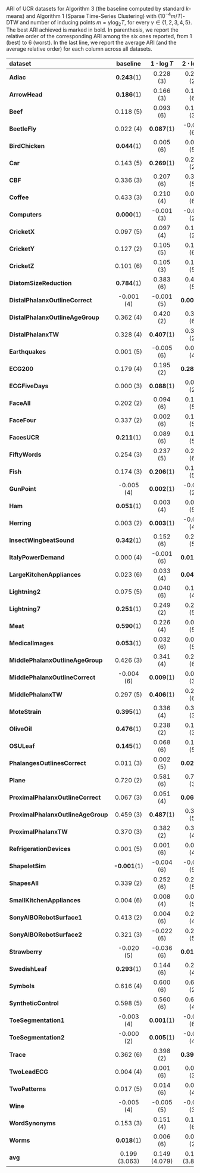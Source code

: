 ARI of UCR datasets for Algorithm 3 (the baseline computed by standard $k$-means) and Algorithm 1 (Sparse Time-Series Clustering)
with $(10^{-4} m / T)$-DTW and number of inducing points $m = \gamma \log_2 T$, for every $\gamma \in \{1, 2, 3, 4, 5\}$. The best ARI achieved is marked in bold. In parenthesis, we report the relative order of the corresponding ARI among the six ones reported, from $1$ (best) to $6$ (worst). In the last line, we report the average ARI (and the average relative order) for each column across all datasets.

| **dataset**                        | **baseline**        | **$1\cdot \log{T}$** | **$2\cdot \log{T}$** | **$3\cdot \log{T}$** | **$4\cdot \log{T}$** | **$5\cdot \log{T}$** |
|:-----------------------------------|:-------------------:|:-----------------------------:|:-----------------------------:|:-----------------------------:|:-----------------------------:|:-----------------------------:|
| **Adiac**                          | **0.243**(1)  | 0.228 (3)                     | 0.230 (2)                     | 0.196 (6)                     | 0.219 (4)                     | 0.219 (5)                     |
| **ArrowHead**                      | **0.186**(1)  | 0.166 (3)                     | 0.150 (6)                     | 0.176 (2)                     | 0.157 (5)                     | 0.166 (4)                     |
| **Beef**                           | 0.118 (5)           | 0.093 (6)                     | 0.120 (3)                     | **0.122**(1)            | 0.121 (2)                     | 0.119 (4)                     |
| **BeetleFly**                      | 0.022 (4)           | **0.087**(1)            | -0.004 (6)                    | 0.048 (2)                     | 0.022 (5)                     | 0.029 (3)                     |
| **BirdChicken**                    | **0.044**(1)  | 0.005 (6)                     | 0.008 (5)                     | 0.034 (3)                     | 0.043 (2)                     | 0.016 (4)                     |
| **Car**                            | 0.143 (5)           | **0.269**(1)            | 0.216 (2)                     | 0.176 (3)                     | 0.105 (6)                     | 0.151 (4)                     |
| **CBF**                            | 0.336 (3)           | 0.207 (6)                     | 0.318 (5)                     | 0.329 (4)                     | **0.347**(1)            | 0.341 (2)                     |
| **Coffee**                         | 0.433 (3)           | 0.210 (4)                     | 0.067 (6)                     | 0.112 (5)                     | 0.507 (2)                     | **0.596**(1)            |
| **Computers**                      | **0.000**(1)  | -0.001 (3)                    | -0.000 (2)                    | -0.001 (4)                    | -0.001 (6)                    | -0.001 (5)                    |
| **CricketX**                       | 0.097 (5)           | 0.097 (4)                     | 0.106 (2)                     | **0.107**(1)            | 0.100 (3)                     | 0.093 (6)                     |
| **CricketY**                       | 0.127 (2)           | 0.105 (5)                     | 0.105 (6)                     | 0.125 (3)                     | 0.122 (4)                     | **0.129**(1)            |
| **CricketZ**                       | 0.101 (6)           | 0.105 (3)                     | 0.101 (5)                     | 0.101 (4)                     | 0.105 (2)                     | **0.105**(1)            |
| **DiatomSizeReduction**            | **0.784**(1)  | 0.383 (6)                     | 0.438 (5)                     | 0.602 (4)                     | 0.693 (3)                     | 0.739 (2)                     |
| **DistalPhalanxOutlineCorrect**    | -0.001 (4)          | -0.001 (5)                    | **0.003**(1)            | 0.002 (2)                     | -0.001 (6)                    | -0.001 (3)                    |
| **DistalPhalanxOutlineAgeGroup**   | 0.362 (4)           | 0.420 (2)                     | 0.318 (6)                     | 0.326 (5)                     | **0.433**(1)            | 0.387 (3)                     |
| **DistalPhalanxTW**                | 0.328 (4)           | **0.407**(1)            | 0.348 (2)                     | 0.339 (3)                     | 0.302 (5)                     | 0.291 (6)                     |
| **Earthquakes**                    | 0.001 (5)           | -0.005 (6)                    | 0.007 (4)                     | 0.010 (2)                     | **0.014**(1)            | 0.007 (3)                     |
| **ECG200**                         | 0.179 (4)           | 0.195 (2)                     | **0.283**(1)            | 0.122 (6)                     | 0.155 (5)                     | 0.185 (3)                     |
| **ECGFiveDays**                    | 0.000 (3)           | **0.088**(1)            | 0.009 (2)                     | -0.001 (6)                    | -0.000 (5)                    | -0.000 (4)                    |
| **FaceAll**                        | 0.202 (2)           | 0.094 (6)                     | 0.146 (5)                     | 0.165 (4)                     | 0.196 (3)                     | **0.212**(1)            |
| **FaceFour**                       | 0.337 (2)           | 0.002 (6)                     | 0.153 (5)                     | 0.249 (4)                     | 0.252 (3)                     | **0.393**(1)            |
| **FacesUCR**                       | **0.211**(1)  | 0.089 (6)                     | 0.147 (5)                     | 0.170 (4)                     | 0.181 (3)                     | 0.210 (2)                     |
| **FiftyWords**                     | 0.254 (3)           | 0.237 (5)                     | 0.230 (6)                     | 0.247 (4)                     | 0.255 (2)                     | **0.255**(1)            |
| **Fish**                           | 0.174 (3)           | **0.206**(1)            | 0.156 (5)                     | 0.153 (6)                     | 0.191 (2)                     | 0.165 (4)                     |
| **GunPoint**                       | -0.005 (4)          | **0.002**(1)            | -0.005 (2)                    | -0.005 (3)                    | -0.005 (6)                    | -0.005 (5)                    |
| **Ham**                            | **0.051**(1)  | 0.003 (4)                     | 0.000 (5)                     | 0.037 (2)                     | -0.004 (6)                    | 0.013 (3)                     |
| **Herring**                        | 0.003 (2)           | **0.003**(1)            | -0.001 (4)                    | -0.007 (6)                    | 0.001 (3)                     | -0.005 (5)                    |
| **InsectWingbeatSound**            | **0.342**(1)  | 0.152 (6)                     | 0.222 (5)                     | 0.249 (4)                     | 0.284 (3)                     | 0.286 (2)                     |
| **ItalyPowerDemand**               | 0.000 (4)           | -0.001 (6)                    | **0.010**(1)            | 0.000 (3)                     | 0.001 (2)                     | -0.000 (5)                    |
| **LargeKitchenAppliances**         | 0.023 (6)           | 0.033 (4)                     | **0.045**(1)            | 0.042 (2)                     | 0.038 (3)                     | 0.030 (5)                     |
| **Lightning2**                     | 0.075 (5)           | 0.040 (6)                     | 0.105 (4)                     | 0.107 (3)                     | 0.107 (2)                     | **0.107**(1)            |
| **Lightning7**                     | **0.251**(1)  | 0.249 (2)                     | 0.232 (5)                     | 0.228 (6)                     | 0.239 (3)                     | 0.233 (4)                     |
| **Meat**                           | **0.590**(1)  | 0.226 (4)                     | 0.079 (5)                     | 0.047 (6)                     | 0.405 (2)                     | 0.254 (3)                     |
| **MedicalImages**                  | **0.053**(1)  | 0.032 (6)                     | 0.039 (5)                     | 0.050 (3)                     | 0.050 (4)                     | 0.051 (2)                     |
| **MiddlePhalanxOutlineAgeGroup**   | 0.426 (3)           | 0.341 (4)                     | 0.268 (6)                     | 0.309 (5)                     | 0.428 (2)                     | **0.444**(1)            |
| **MiddlePhalanxOutlineCorrect**    | -0.004 (6)          | **0.009**(1)            | 0.001 (3)                     | -0.001 (5)                    | 0.001 (2)                     | -0.000 (4)                    |
| **MiddlePhalanxTW**                | 0.297 (5)           | **0.406**(1)            | 0.234 (6)                     | 0.303 (4)                     | 0.308 (3)                     | 0.338 (2)                     |
| **MoteStrain**                     | **0.395**(1)  | 0.336 (4)                     | 0.339 (3)                     | 0.315 (6)                     | 0.331 (5)                     | 0.340 (2)                     |
| **OliveOil**                       | **0.476**(1)  | 0.238 (2)                     | 0.127 (3)                     | 0.025 (4)                     | -0.021 (6)                    | -0.019 (5)                    |
| **OSULeaf**                        | **0.145**(1)  | 0.068 (6)                     | 0.124 (5)                     | 0.140 (2)                     | 0.133 (4)                     | 0.139 (3)                     |
| **PhalangesOutlinesCorrect**       | 0.011 (3)           | 0.002 (5)                     | **0.020**(1)            | 0.000 (6)                     | 0.007 (4)                     | 0.011 (2)                     |
| **Plane**                          | 0.720 (2)           | 0.581 (6)                     | 0.711 (3)                     | 0.679 (5)                     | 0.698 (4)                     | **0.723**(1)            |
| **ProximalPhalanxOutlineCorrect**  | 0.067 (3)           | 0.051 (4)                     | **0.069**(1)            | 0.030 (5)                     | 0.016 (6)                     | 0.067 (2)                     |
| **ProximalPhalanxOutlineAgeGroup** | 0.459 (3)           | **0.487**(1)            | 0.316 (5)                     | 0.207 (6)                     | 0.475 (2)                     | 0.451 (4)                     |
| **ProximalPhalanxTW**              | 0.370 (3)           | 0.382 (2)                     | 0.356 (4)                     | 0.293 (6)                     | **0.400**(1)            | 0.341 (5)                     |
| **RefrigerationDevices**           | 0.001 (5)           | 0.001 (6)                     | 0.002 (4)                     | 0.006 (2)                     | **0.006**(1)            | 0.003 (3)                     |
| **ShapeletSim**                    | **-0.001**(1) | -0.004 (6)                    | -0.004 (5)                    | -0.002 (2)                    | -0.002 (3)                    | -0.002 (4)                    |
| **ShapesAll**                      | 0.339 (2)           | 0.252 (6)                     | 0.291 (5)                     | 0.322 (4)                     | 0.324 (3)                     | **0.339**(1)            |
| **SmallKitchenAppliances**         | 0.004 (6)           | 0.008 (4)                     | 0.007 (5)                     | 0.015 (2)                     | 0.012 (3)                     | **0.021**(1)            |
| **SonyAIBORobotSurface1**          | 0.413 (2)           | 0.004 (6)                     | 0.268 (4)                     | 0.108 (5)                     | 0.305 (3)                     | **0.489**(1)            |
| **SonyAIBORobotSurface2**          | 0.321 (3)           | -0.022 (6)                    | 0.287 (5)                     | **0.341**(1)            | 0.321 (2)                     | 0.320 (4)                     |
| **Strawberry**                     | -0.020 (5)          | -0.036 (6)                    | **0.012**(1)            | 0.001 (2)                     | -0.003 (3)                    | -0.005 (4)                    |
| **SwedishLeaf**                    | **0.293**(1)  | 0.144 (6)                     | 0.211 (4)                     | 0.210 (5)                     | 0.212 (3)                     | 0.256 (2)                     |
| **Symbols**                        | 0.616 (4)           | 0.600 (6)                     | 0.653 (2)                     | **0.656**(1)            | 0.615 (5)                     | 0.641 (3)                     |
| **SyntheticControl**               | 0.598 (5)           | 0.560 (6)                     | 0.606 (4)                     | **0.609**(1)            | 0.608 (3)                     | 0.608 (2)                     |
| **ToeSegmentation1**               | -0.003 (4)          | **0.001**(1)            | -0.003 (6)                    | -0.003 (3)                    | -0.003 (2)                    | -0.003 (5)                    |
| **ToeSegmentation2**               | -0.000 (2)          | **0.005**(1)            | -0.001 (4)                    | -0.003 (6)                    | -0.000 (3)                    | -0.001 (5)                    |
| **Trace**                          | 0.362 (6)           | 0.398 (2)                     | **0.399**(1)            | 0.370 (3)                     | 0.367 (5)                     | 0.369 (4)                     |
| **TwoLeadECG**                     | 0.004 (4)           | 0.001 (6)                     | 0.006 (3)                     | 0.023 (2)                     | 0.002 (5)                     | **0.046**(1)            |
| **TwoPatterns**                    | 0.017 (5)           | 0.014 (6)                     | 0.017 (4)                     | 0.019 (2)                     | **0.021**(1)            | 0.018 (3)                     |
| **Wine**                           | -0.005 (4)          | -0.005 (5)                    | -0.005 (3)                    | -0.002 (2)                    | **-0.002**(1)           | -0.007 (6)                    |
| **WordSynonyms**                   | 0.153 (3)           | 0.151 (4)                     | 0.144 (6)                     | 0.151 (5)                     | 0.154 (2)                     | **0.157**(1)            |
| **Worms**                          | **0.018**(1)  | 0.006 (6)                     | 0.014 (2)                     | 0.010 (5)                     | 0.010 (4)                     | 0.012 (3)                     |
| **avg**                           | 0.199 (3.063)       | 0.149 (4.079)                 | 0.156 (3.841)                 | 0.155 (3.698)                 | 0.180 (3.270)                 | 0.188 (3.048)                 |

